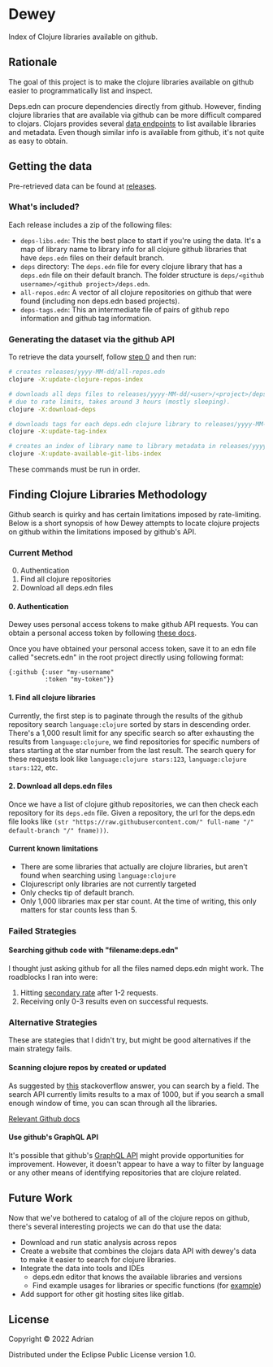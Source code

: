 # Dewey

Index of Clojure libraries available on github.

## Rationale

The goal of this project is to make the clojure libraries available on github easier to programmatically list and inspect.

Deps.edn can procure dependencies directly from github. However, finding clojure libraries that are available via github can be more difficult compared to clojars. Clojars provides several [data endpoints](https://github.com/clojars/clojars-web/wiki/Data) to list available libraries and metadata. Even though similar info is available from github, it's not quite as easy to obtain.

## Getting the data

Pre-retrieved data can be found at [releases](https://github.com/phronmophobic/dewey/releases).

### What's included?

Each release includes a zip of the following files:

- `deps-libs.edn`: This the best place to start if you're using the data. It's a map of library name to library info for all clojure github libraries that have `deps.edn` files on their default branch.
- `deps` directory: The `deps.edn` file for every clojure library that has a `deps.edn` file on their default branch. The folder structure is `deps/<github username>/<github project>/deps.edn`.
- `all-repos.edn`: A vector of all clojure repositories on github that were found (including non deps.edn based projects).
- `deps-tags.edn`: This an intermediate file of pairs of github repo information and github tag information.

### Generating the dataset via the github API

To retrieve the data yourself, follow [step 0](#0.-authentication) and then run:

```bash
# creates releases/yyyy-MM-dd/all-repos.edn
clojure -X:update-clojure-repos-index

# downloads all deps files to releases/yyyy-MM-dd/<user>/<project>/deps.edn
# due to rate limits, takes around 3 hours (mostly sleeping).
clojure -X:download-deps

# downloads tags for each deps.edn clojure library to releases/yyyy-MM-dd/deps-tags.edn
clojure -X:update-tag-index

# creates an index of library name to library metadata in releases/yyyy-MM-dd/deps-libs.edn
clojure -X:update-available-git-libs-index
```

These commands must be run in order.

## Finding Clojure Libraries Methodology

Github search is quirky and has certain limitations imposed by rate-limiting. Below is a short synopsis of how Dewey attempts to locate clojure projects on github within the limitations imposed by github's API.

### Current Method

0. Authentication
1. Find all clojure repositories
2. Download all deps.edn files

#### 0. Authentication

Dewey uses personal access tokens to make github API requests. You can obtain a personal access token by following [these docs](https://docs.github.com/en/authentication/keeping-your-account-and-data-secure/creating-a-personal-access-token).

Once you have obtained your personal access token, save it to an edn file called "secrets.edn" in the root project directly using following format:

```edn
{:github {:user "my-username"
          :token "my-token"}}
```

#### 1. Find all clojure libraries

Currently, the first step is to paginate through the results of the github repository search `language:clojure` sorted by stars in descending order. There's a 1,000 result limit for any specific search so after exhausting the results from `language:clojure`, we find repositories for specific numbers of stars starting at the star number from the last result. The search query for these requests look like `language:clojure stars:123`, `language:clojure stars:122`, etc.

#### 2. Download all deps.edn files

Once we have a list of clojure github repositories, we can then check each repository for its `deps.edn` file. Given a repository, the url for the deps.edn file looks like `(str "https://raw.githubusercontent.com/" full-name "/" default-branch "/" fname)))`.

#### Current known limitations

- There are some libraries that actually are clojure libraries, but aren't found when searching using `language:clojure`
- Clojurescript only libraries are not currently targeted
- Only checks tip of default branch.
- Only 1,000 libraries max per star count. At the time of writing, this only matters for star counts less than 5.

### Failed Strategies

#### Searching github code with "filename:deps.edn"

I thought just asking github for all the files named deps.edn might work. The roadblocks I ran into were:
1. Hitting [secondary rate](https://docs.github.com/en/rest/overview/resources-in-the-rest-api#secondary-rate-limits) after 1-2 requests.
2. Receiving only 0-3 results even on successful requests.


### Alternative Strategies

These are stategies that I didn't try, but might be good alternatives if the main strategy fails.

#### Scanning clojure repos by created or updated

As suggested by [this](https://stackoverflow.com/a/37639739) stackoverflow answer, you can search by a field. The search API currently limits results to a max of 1000, but if you search a small enough window of time, you can scan through all the libraries.

[Relevant Github docs](https://docs.github.com/en/search-github/searching-on-github/searching-for-repositories#search-based-on-when-a-repository-was-created-or-last-updated)

#### Use github's GraphQL API

It's possible that github's [GraphQL API](https://docs.github.com/en/graphql) might provide opportunities for improvement. However, it doesn't appear to have a way to filter by language or any other means of identifying repositories that are clojure related.

## Future Work

Now that we've bothered to catalog of all of the clojure repos on github, there's several interesting projects we can do that use the data:
- Download and run static analysis across repos
- Create a website that combines the clojars data API with dewey's data to make it easier to search for clojure libraries.
- Integrate the data into tools and IDEs
  - deps.edn editor that knows the available libraries and versions
  - Find example usages for libraries or specific functions (for [example](https://github.com/phronmophobic/add-deps))
- Add support for other git hosting sites like gitlab.


## License

Copyright © 2022 Adrian

Distributed under the Eclipse Public License version 1.0.
